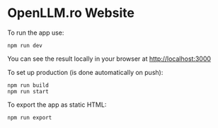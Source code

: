 # OpenLLM.ro Website

To run the app use:

```shell
npm run dev
```

You can see the result locally in your browser at [http://localhost:3000](http://localhost:3000)

To set up production (is done automatically on push):

```shell
npm run build
npm run start
```

To export the app as static HTML:

```shell
npm run export
```

